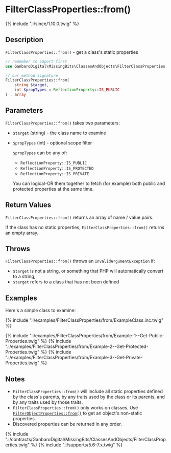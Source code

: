 # FilterClassProperties::from()

{% include ".i/since/1.10.0.twig" %}

## Description

`FilterClassProperties::from()` - get a class's static properties

```php
// remember to import first
use GanbaroDigital\MissingBits\ClassesAndObjects\FilterClassProperties;

// our method signature
FilterClassProperties::from(
    string $target,
    int $propTypes = ReflectionProperty::IS_PUBLIC
) : array
```

## Parameters

`FilterClassProperties::from()` takes two parameters:

* `$target` (string) - the class name to examine
* `$propTypes` (int) - optional scope filter

  `$propTypes` can be any of:

  - `ReflectionProperty::IS_PUBLIC`
  - `ReflectionProperty::IS_PROTECTED`
  - `ReflectionProperty::IS_PRIVATE`

  You can logical-OR them together to fetch (for example) both public and protected properties at the same time.

## Return Values

`FilterClassProperties::from()` returns an array of name / value pairs.

If the class has no static properties, `FilterClassProperties::from()` returns an empty array.

## Throws

`FilterClassProperties::from()` throws an `InvalidArgumentException` if:

* `$target` is not a string, or something that PHP will automatically convert to a string,
* `$target` refers to a class that has not been defined

## Examples

Here's a simple class to examine:

{% include ".i/examples/FilterClassProperties/from/ExampleClass.inc.twig" %}

{% include ".i/examples/FilterClassProperties/from/Example-1--Get-Public-Properties.twig" %}
{% include ".i/examples/FilterClassProperties/from/Example-2--Get-Protected-Properties.twig" %}
{% include ".i/examples/FilterClassProperties/from/Example-3--Get-Private-Properties.twig" %}

## Notes

* `FilterClassProperties::from()` will include all static properties defined by the class's parents, by any traits used by the class or its parents, and by any traits used by those traits.
* `FilterClassProperties::from()` only works on classes. Use [`FilterObjectProperties::from()`](FilterObjectProperties.from.html) to get an object's non-static properties.
* Discovered properties can be returned in any order.

{% include ".i/contracts/GanbaroDigital/MissingBits/ClassesAndObjects/FilterClassProperties.twig" %}
{% include ".i/supports/5.6-7.x.twig" %}
